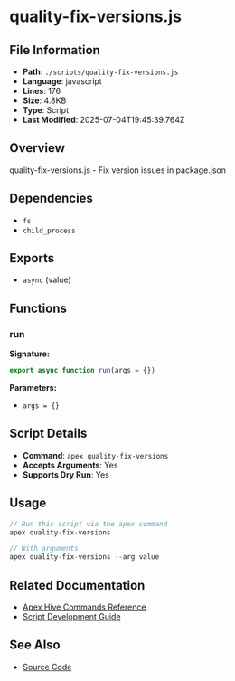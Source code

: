 # quality-fix-versions.js

## File Information

- **Path**: `./scripts/quality-fix-versions.js`
- **Language**: javascript
- **Lines**: 176
- **Size**: 4.8KB
- **Type**: Script
- **Last Modified**: 2025-07-04T19:45:39.764Z

## Overview

quality-fix-versions.js - Fix version issues in package.json

## Dependencies

- `fs`
- `child_process`

## Exports

- `async` (value)

## Functions

### run

**Signature:**
```javascript
export async function run(args = {})
```

**Parameters:**
- `args = {}`

## Script Details

- **Command**: `apex quality-fix-versions`
- **Accepts Arguments**: Yes
- **Supports Dry Run**: Yes

## Usage

```javascript
// Run this script via the apex command
apex quality-fix-versions

// With arguments
apex quality-fix-versions --arg value
```

## Related Documentation

- [Apex Hive Commands Reference](../architecture/reference/commands/)
- [Script Development Guide](../development/scripts/)

## See Also

- [Source Code](./scripts/quality-fix-versions.js)
